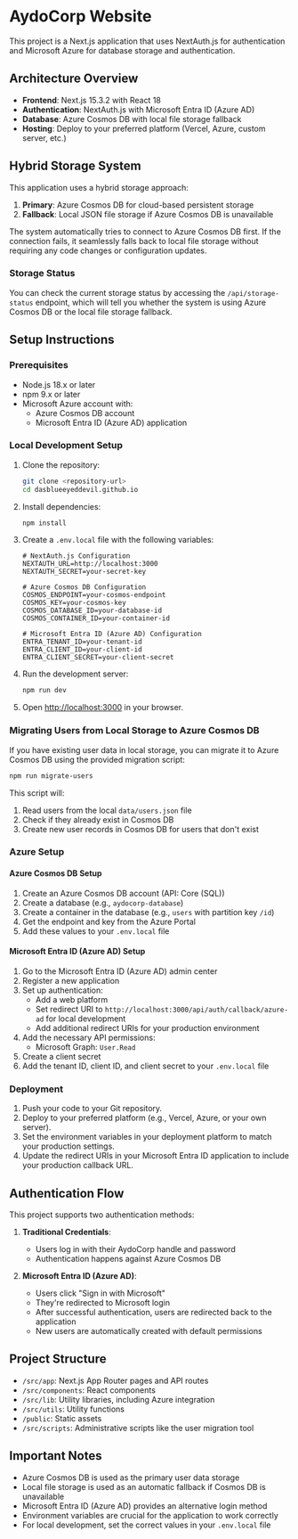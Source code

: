 # AydoCorp Website

This project is a Next.js application that uses NextAuth.js for authentication and Microsoft Azure for database storage and authentication.

## Architecture Overview

- **Frontend**: Next.js 15.3.2 with React 18
- **Authentication**: NextAuth.js with Microsoft Entra ID (Azure AD)
- **Database**: Azure Cosmos DB with local file storage fallback
- **Hosting**: Deploy to your preferred platform (Vercel, Azure, custom server, etc.)

## Hybrid Storage System

This application uses a hybrid storage approach:

1. **Primary**: Azure Cosmos DB for cloud-based persistent storage
2. **Fallback**: Local JSON file storage if Azure Cosmos DB is unavailable

The system automatically tries to connect to Azure Cosmos DB first. If the connection fails, it seamlessly falls back to local file storage without requiring any code changes or configuration updates.

### Storage Status

You can check the current storage status by accessing the `/api/storage-status` endpoint, which will tell you whether the system is using Azure Cosmos DB or the local file storage fallback.

## Setup Instructions

### Prerequisites

- Node.js 18.x or later
- npm 9.x or later
- Microsoft Azure account with:
  - Azure Cosmos DB account
  - Microsoft Entra ID (Azure AD) application

### Local Development Setup

1. Clone the repository:
   ```bash
   git clone <repository-url>
   cd dasblueeyeddevil.github.io
   ```

2. Install dependencies:
   ```bash
   npm install
   ```

3. Create a `.env.local` file with the following variables:
   ```
   # NextAuth.js Configuration
   NEXTAUTH_URL=http://localhost:3000
   NEXTAUTH_SECRET=your-secret-key
   
   # Azure Cosmos DB Configuration
   COSMOS_ENDPOINT=your-cosmos-endpoint
   COSMOS_KEY=your-cosmos-key
   COSMOS_DATABASE_ID=your-database-id
   COSMOS_CONTAINER_ID=your-container-id
   
   # Microsoft Entra ID (Azure AD) Configuration
   ENTRA_TENANT_ID=your-tenant-id
   ENTRA_CLIENT_ID=your-client-id
   ENTRA_CLIENT_SECRET=your-client-secret
   ```

4. Run the development server:
   ```bash
   npm run dev
   ```

5. Open [http://localhost:3000](http://localhost:3000) in your browser.

### Migrating Users from Local Storage to Azure Cosmos DB

If you have existing user data in local storage, you can migrate it to Azure Cosmos DB using the provided migration script:

```bash
npm run migrate-users
```

This script will:
1. Read users from the local `data/users.json` file
2. Check if they already exist in Cosmos DB
3. Create new user records in Cosmos DB for users that don't exist

### Azure Setup

#### Azure Cosmos DB Setup

1. Create an Azure Cosmos DB account (API: Core (SQL))
2. Create a database (e.g., `aydocorp-database`)
3. Create a container in the database (e.g., `users` with partition key `/id`)
4. Get the endpoint and key from the Azure Portal
5. Add these values to your `.env.local` file

#### Microsoft Entra ID (Azure AD) Setup

1. Go to the Microsoft Entra ID (Azure AD) admin center
2. Register a new application
3. Set up authentication:
   - Add a web platform
   - Set redirect URI to `http://localhost:3000/api/auth/callback/azure-ad` for local development
   - Add additional redirect URIs for your production environment
4. Add the necessary API permissions:
   - Microsoft Graph: `User.Read`
5. Create a client secret
6. Add the tenant ID, client ID, and client secret to your `.env.local` file

### Deployment

1. Push your code to your Git repository.
2. Deploy to your preferred platform (e.g., Vercel, Azure, or your own server).
3. Set the environment variables in your deployment platform to match your production settings.
4. Update the redirect URIs in your Microsoft Entra ID application to include your production callback URL.

## Authentication Flow

This project supports two authentication methods:

1. **Traditional Credentials**:
   - Users log in with their AydoCorp handle and password
   - Authentication happens against Azure Cosmos DB

2. **Microsoft Entra ID (Azure AD)**:
   - Users click "Sign in with Microsoft"
   - They're redirected to Microsoft login
   - After successful authentication, users are redirected back to the application
   - New users are automatically created with default permissions

## Project Structure

- `/src/app`: Next.js App Router pages and API routes
- `/src/components`: React components
- `/src/lib`: Utility libraries, including Azure integration
- `/src/utils`: Utility functions
- `/public`: Static assets
- `/src/scripts`: Administrative scripts like the user migration tool

## Important Notes

- Azure Cosmos DB is used as the primary user data storage
- Local file storage is used as an automatic fallback if Cosmos DB is unavailable
- Microsoft Entra ID (Azure AD) provides an alternative login method
- Environment variables are crucial for the application to work correctly
- For local development, set the correct values in your `.env.local` file
